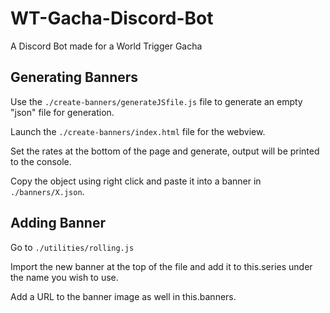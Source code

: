 # WT-Gacha-Discord-Bot
A Discord Bot made for a World Trigger Gacha

## Generating Banners
Use the `./create-banners/generateJSfile.js` file to generate an empty "json" file for generation.

Launch the `./create-banners/index.html` file for the webview.

Set the rates at the bottom of the page and generate, output will be printed to the console.

Copy the object using right click and paste it into a banner in `./banners/X.json`.

## Adding Banner
Go to `./utilities/rolling.js`

Import the new banner at the top of the file and add it to this.series under the name you wish to use.

Add a URL to the banner image as well in this.banners.
